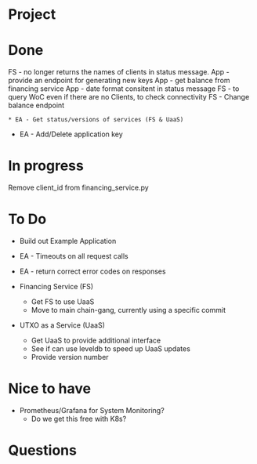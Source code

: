 # Project


# Done

FS - no longer returns the names of clients in status message.
App - provide an endpoint for generating new keys
App - get balance from financing service
App - date format consitent in status message
FS - to query WoC even if there are no Clients, to check connectivity
FS - Change balance endpoint

    * EA - Get status/versions of services (FS & UaaS)
* EA - Add/Delete application key


# In progress 
Remove client_id from financing_service.py

# To Do
* Build out Example Application
* EA - Timeouts on all request calls 
* EA - return correct error codes on responses


* Financing Service (FS)
    * Get FS to use UaaS
    * Move to main chain-gang, currently using a specific commit

* UTXO as a Service (UaaS)
    * Get UaaS to provide additional interface
    * See if can use leveldb to speed up UaaS updates
    * Provide version number

# Nice to have
* Prometheus/Grafana for System Monitoring?
    * Do we get this free with K8s?

# Questions


